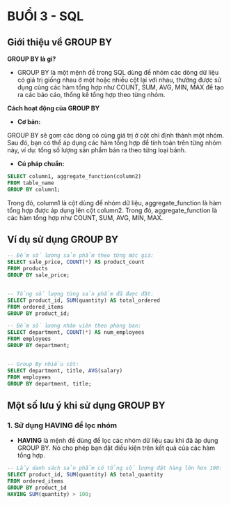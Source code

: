 # BUỔI 3 - SQL

## Giới thiệu về GROUP BY
**GROUP BY là gì?**
- GROUP BY là một mệnh đề trong SQL dùng để nhóm các dòng dữ liệu có giá trị giống nhau ở một hoặc nhiều cột lại với nhau, thường được sử dụng cùng các hàm tổng hợp như COUNT, SUM, AVG, MIN, MAX để tạo ra các báo cáo, thống kê tổng hợp theo từng nhóm.

**Cách hoạt động của GROUP BY**

- **Cơ bản:**

GROUP BY sẽ gom các dòng có cùng giá trị ở cột chỉ định thành một nhóm. Sau đó, bạn có thể áp dụng các hàm tổng hợp để tính toán trên từng nhóm này, ví dụ: tổng số lượng sản phẩm bán ra theo từng loại bánh.

- **Cú pháp chuẩn:**

```sql
SELECT column1, aggregate_function(column2)
FROM table_name
GROUP BY column1;
```
Trong đó, column1 là cột dùng để nhóm dữ liệu, aggregate_function là hàm tổng hợp được áp dụng lên cột column2.
Trong đó, aggregate_function là các hàm tổng hợp như COUNT, SUM, AVG, MIN, MAX.

## Ví dụ sử dụng GROUP BY

```sql
-- Đếm số lượng sản phẩm theo từng mức giá:
SELECT sale_price, COUNT(*) AS product_count
FROM products
GROUP BY sale_price;


-- Tổng số lượng từng sản phẩm đã được đặt:
SELECT product_id, SUM(quantity) AS total_ordered
FROM ordered_items
GROUP BY product_id;

-- Đếm số lượng nhân viên theo phòng ban:
SELECT department, COUNT(*) AS num_employees
FROM employees
GROUP BY department;


-- Group By nhiều cột:
SELECT department, title, AVG(salary)
FROM employees
GROUP BY department, title;
```

## Một số lưu ý khi sử dụng GROUP BY
### 1. Sử dụng HAVING để lọc nhóm
- **HAVING** là mệnh đề dùng để lọc các nhóm dữ liệu sau khi đã áp dụng GROUP BY. Nó cho phép bạn đặt điều kiện trên kết quả của các hàm tổng hợp.

```sql
-- Lấy danh sách sản phẩm có tổng số lượng đặt hàng lớn hơn 100:
SELECT product_id, SUM(quantity) AS total_quantity
FROM ordered_items
GROUP BY product_id
HAVING SUM(quantity) > 100;
```
